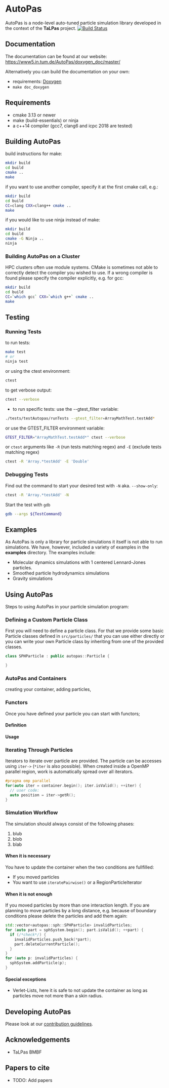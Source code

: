 # AutoPas
AutoPas is a node-level auto-tuned particle simulation library developed
in the context of the **TaLPas** project. [![Build Status](https://www5.in.tum.de/jenkins/mardyn/buildStatus/icon?job=AutoPas-Multibranch/master)](https://www5.in.tum.de/jenkins/mardyn/job/AutoPas-Multibranch/job/master/)

## Documentation
The documentation can be found at our website:
 <https://www5.in.tum.de/AutoPas/doxygen_doc/master/>

Alternatively you can build the documentation on your own:
* requirements: [Doxygen](http://www.doxygen.nl/)
* `make doc_doxygen`

## Requirements
* cmake 3.13 or newer
* make (build-essentials) or ninja
* a c++14 compiler (gcc7, clang6 and icpc 2018 are tested)

## Building AutoPas
build instructions for make:
```bash
mkdir build
cd build
cmake ..
make
```
if you want to use another compiler, specify it at the first cmake call, e.g.:
```bash
mkdir build
cd build
CC=clang CXX=clang++ cmake ..
make
```
if you would like to use ninja instead of make:
```bash
mkdir build
cd build
cmake -G Ninja ..
ninja
```
### Building AutoPas on a Cluster
HPC clusters often use module systems. CMake is sometimes not able to
correctly detect the compiler you wished to use. If a wrong compiler is
found please specify the compiler explicitly, e.g. for gcc:
```bash
mkdir build
cd build
CC=`which gcc` CXX=`which g++` cmake ..
make
```

## Testing
### Running Tests
to run tests:
```bash
make test
# or
ninja test
```
or using the ctest environment:
```bash
ctest
```
to get verbose output:
```bash
ctest --verbose
```
* to run specific tests:
use the --gtest_filter variable:
```bash
./tests/testAutopas/runTests --gtest_filter=ArrayMathTest.testAdd*
```
or use the GTEST_FILTER environment variable:
```bash
GTEST_FILTER="ArrayMathTest.testAdd*" ctest --verbose
```
or `ctest` arguments like `-R` (run tests matching regex) and `-E` (exclude tests matching regex)
```bash
ctest -R 'Array.*testAdd' -E 'Double'
```

### Debugging Tests
Find out the command to start your desired test with `-N` aka. `--show-only`:
```bash
ctest -R 'Array.*testAdd' -N
```
Start the test with `gdb`
```bash
gdb --args ${TestCommand}
```

## Examples
As AutoPas is only a library for particle simulations it itself is not able to run simulations.
We have, however, included a variety of examples in the **examples** directory. The examples include:
* Molecular dynamics simulations with 1 centered Lennard-Jones particles.
* Smoothed particle hydrodynamics simulations
* Gravity simulations

## Using AutoPas
Steps to using AutoPas in your particle simulation program:

### Defining a Custom Particle Class
First you will need to define a particle class.
For that we provide some basic Particle classes defined
in `src/particles/` that you can use either directly
or you can write your own Particle class by inheriting from
one of the provided classes.
```C++
class SPHParticle : public autopas::Particle {

}
```
### AutoPas and Containers
creating your container, adding particles,
### Functors
Once you have defined your particle you can start with functors;
#### Definition
#### Usage

### Iterating Through Particles
Iterators to iterate over particle are provided.
The particle can be accesses using `iter->` (`*iter` is also possible).
When created inside a OpenMP parallel region, work is automatically spread over all iterators.
```C++
#pragma omp parallel
for(auto iter = container.begin(); iter.isValid(); ++iter) {
  // user code:
  auto position = iter->getR();
}
```
### Simulation Workflow
The simulation should always consist of the following phases:
1. blub
2. blob
3. blab


#### When it is necessary
You have to update the container when the two conditions are fullfilled:
* If you moved particles
* You want to use `iteratePairwise()` or a RegionParticleIterator

#### When it is not enough
If you moved particles by more than one interaction length.
If you are planning to move particles by a long distance,
e.g. because of boundary conditions please delete the particles and add them again:
```C++
std::vector<autopas::sph::SPHParticle> invalidParticles;
for (auto part = sphSystem.begin(); part.isValid(); ++part) {
  if (/*check*/) {
    invalidParticles.push_back(*part);
    part.deleteCurrentParticle();
  }
}
for (auto p: invalidParticles) {
  sphSystem.addParticle(p);
}
```

#### Special exceptions
* Verlet-Lists, here it is safe to not update the container as long as particles move not more than a skin radius.

## Developing AutoPas
Please look at our [contribution guidelines](https://github.com/AutoPas/AutoPas/blob/master/.github/CONTRIBUTING.md).

## Acknowledgements
* TaLPas BMBF

## Papers to cite
* TODO: Add papers
